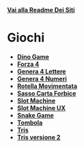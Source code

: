 **[Vai alla Readme Dei Siti](../Readme.md)**

# Giochi

- **[Dino Game](Dino-Game)**
- **[Forza 4](Forza%204)**
- **[Genera 4 Lettere](Generated_4_Letters)**
- **[Genera 4 Numeri](Generated_4_Numbers)**
- **[Rotella Movimentata](Rotella%20Movimentata)**
- **[Sasso Carta Forbice](Sasso_Carta_Forbice)**
- **[Slot Machine](Slot_Machine)**
- **[Slot Machine UX](Slot_Macchine_UX)**
- **[Snake Game](Snakegame)**
- **[Tombola](Tombola)**
- **[Tris](Tris)**
- **[Tris versione 2](Tris2)**
